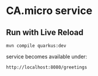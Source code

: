 # CA.micro service

## Run with Live Reload

```
mvn compile quarkus:dev
```
service becomes available under:

`http://localhost:8080/greetings`



